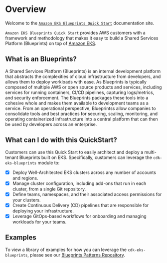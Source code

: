 # Overview

Welcome to the [`Amazon EKS Blueprints Quick Start`](https://github.com/aws-quickstart/cdk-eks-blueprints) documentation site.

`Amazon EKS Blueprints Quick Start` provides AWS customers with a framework and methodology that makes it easy to build a Shared Services Platform (Blueprints) on top of [Amazon EKS](https://aws.amazon.com/eks/).

## What is an Blueprints?

A Shared Services Platform (Blueprints) is an internal development platform that abstracts the complexities of cloud infrastructure from developers, and allows them to deploy workloads with ease. As Blueprints is typically composed of multiple AWS or open source products and services, including services for running containers, CI/CD pipelines, capturing logs/metrics, and security enforcement. The Blueprints packages these tools into a cohesive whole and makes them available to development teams as a service. From an operational perspective, Blueprintss allow companies to consolidate tools and best practices for securing, scaling, monitoring, and operating containerized infrastructure into a central platform that can then be used by developers across an enterprise.

## What can I do with this QuickStart?

Customers can use this Quick Start to easily architect and deploy a multi-tenant Blueprints built on EKS. Specifically, customers can leverage the `cdk-eks-blueprints` module to:

- [x] Deploy Well-Architected EKS clusters across any number of accounts and regions.
- [x] Manage cluster configuration, including add-ons that run in each cluster, from a single Git repository.
- [x] Define teams, namespaces, and their associated access permissions for your clusters.
- [x] Create Continuous Delivery (CD) pipelines that are responsible for deploying your infrastructure.
- [x] Leverage GitOps-based workflows for onboarding and managing workloads for your teams. 

## Examples

To view a library of examples for how you can leverage the `cdk-eks-blueprints`, please see our [Blueprints Patterns Repository](https://github.com/aws-samples/cdk-eks-blueprints-patterns).